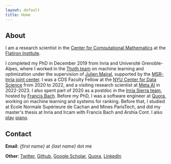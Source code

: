 ```yaml
---
layout: default
title: Home
---
```

## About

I am a research scientist in the [Center for Computational Mathematics](https://www.simonsfoundation.org/flatiron/center-for-computational-mathematics/) at the [Flatiron Institute](https://www.simonsfoundation.org/flatiron).

I completed my PhD in December 2019 from Inria and Université Grenoble-Alpes, where I worked in the [Thoth team](http://thoth.inrialpes.fr/) on machine learning and optimization under the supervision of [Julien Mairal](http://thoth.inrialpes.fr/people/mairal/), supported by the [MSR-Inria joint center](http://www.msr-inria.fr/).
I was a CDS Faculty Fellow at the [NYU Center for Data Science](http://cds.nyu.edu/) from 2020 to 2022, and a visiting research scientist at [Meta AI](https://ai.facebook.com/research/) in 2022-2023.
I also spent part of 2020 as a postdoc in the [Inria Sierra team](https://www.di.ens.fr/sierra/), hosted by [Francis Bach](https://www.di.ens.fr/~fbach/).
Before my PhD, I was a software engineer at [Quora](http://www.quora.com), working on machine learning and systems for ranking. Before that, I studied at Ecole Normale Supérieure de Cachan and Mines ParisTech, and did my master's thesis at Inria and Ircam with Francis Bach and Arshia Cont. I also [play](http://www.youtube.com/watch?v=S4P07vt1Tmc) [piano](http://www.youtube.com/watch?v=foh6FXkYyyA).

## Contact

**Email**: *{first name}* at *{last name}* dot me

**Other**: [Twitter](http://twitter.com/albertobietti), [Github](http://github.com/albietz), [Google Scholar](https://scholar.google.com/citations?user=iT7Tp70AAAAJ), [Quora](http://www.quora.com/Alberto-Bietti), [LinkedIn](http://www.linkedin.com/in/alberto-bietti-3314905)
